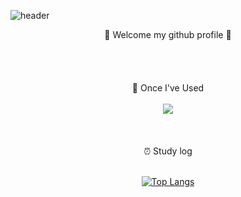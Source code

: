 ![header](https://capsule-render.vercel.app/api?type=Venom&color=fcf5e7&height=150&section=header&text=LeeNaYoung240&fontColor=334b72&fontSize=70&animation=fadeIn&fontAlignY=55)
<br/>
<div align="center">
🤞 Welcome my github profile 🤞
</div>
<br/>
<br/>
<br/>
<br/>
<div align="center">
📑 Once I've Used
</div>

<div align="center">
  <br/>
<img src="https://img.shields.io/badge/github-181717?style=for-the-badge&logo=github&logoColor=white">
</div>

<br/>
<br/>
<br/>

<div align="center">
⏰ Study log
  
 <br/>
 <br/>
 
[![Top Langs](https://github-readme-stats.vercel.app/api/top-langs/?username=893107&layout=compact)](https://github.com/anuraghazra/github-readme-stats)

</div>
